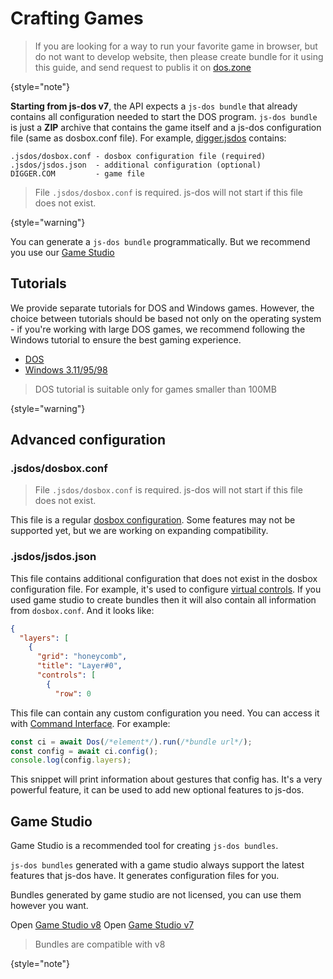 # Crafting Games

> If you are looking for a way to run your favorite game in browser, but do not want to develop website,
> then please create bundle for it using this guide, and send request to publis it on [dos.zone](doszone.md)
> 
{style="note"}

**Starting from js-dos v7**, the API expects a `js-dos bundle` that already contains all configuration needed to start the DOS program.
`js-dos bundle` is just a **ZIP** archive that contains the game itself and a js-dos configuration file (same as dosbox.conf file). 
For example, [digger.jsdos](https://v8.js-dos.com/bundles/digger.jsdos) contains: 
```
.jsdos/dosbox.conf - dosbox configuration file (required)
.jsdos/jsdos.json  - additional configuration (optional)
DIGGER.COM         - game file
```

> File `.jsdos/dosbox.conf` is required. js-dos will not start if this file does not exist.
> 
{style="warning"}

You can generate a `js-dos bundle` programmatically. But we recommend you use our [Game Studio](https://v8.js-dos.com/studio)

## Tutorials

We provide separate tutorials for DOS and Windows games. However, the choice between tutorials should be based not only on the operating system - if you're working with large DOS games, we recommend following the Windows tutorial to ensure the best gaming experience.

* [DOS](DOS-Games.md)
* [Windows 3.11/95/98](Windows-Games.md)

> DOS tutorial is suitable only for games smaller than 100MB
> 
{style="warning"}

## Advanced configuration

### .jsdos/dosbox.conf

> File `.jsdos/dosbox.conf` is required. js-dos will not start if this file does not exist.

This file is a regular [dosbox configuration](https://www.dosbox.com/wiki/Dosbox.conf). Some
features may not be supported yet, but we are working on expanding compatibility.

### .jsdos/jsdos.json

This file contains additional configuration that does not exist in the dosbox configuration file.
For example, it's used to configure [virtual controls](mobile-support-v7.md). If you used game studio
to create bundles then it will also contain all information from `dosbox.conf`. And it looks like:

```json
{
  "layers": [
    {
      "grid": "honeycomb",
      "title": "Layer#0",
      "controls": [
        {
          "row": 0
```

This file can contain any custom configuration you need. You can access it with [Command Interface](command-interface.md).
For example:
```Javascript
const ci = await Dos(/*element*/).run(/*bundle url*/);
const config = await ci.config();
console.log(config.layers);
```

This snippet will print information about gestures that config has. It's a very powerful feature, it can be used
to add new optional features to js-dos. 

## Game Studio

Game Studio is a recommended tool for creating `js-dos bundles`.

`js-dos bundles` generated with a game studio always support the latest features that js-dos have. It generates configuration files for you.

Bundles generated by game studio are not licensed, you can use them however you want.

<tabs>
<tab title="v8">
Open <a href="https://v8.js-dos.com/studio">Game Studio v8</a>
</tab>
<tab title="v7">
Open <a href="https://dos.zone/studio">Game Studio v7</a>

> Bundles are compatible with v8
>
>
{style="note"}
</tab>
</tabs>
